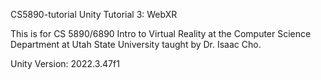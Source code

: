 CS5890-tutorial Unity Tutorial 3: WebXR

This is for CS 5890/6890 Intro to Virtual Reality at the Computer Science Department at Utah State University taught by Dr. Isaac Cho.

Unity Version: 2022.3.47f1
